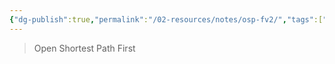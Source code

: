 ```yaml
---
{"dg-publish":true,"permalink":"/02-resources/notes/osp-fv2/","tags":["netzwerk/protocol"],"noteIcon":"","updated":"2025-08-26T16:35:06.457+02:00"}
---
```


>Open Shortest Path First
